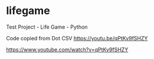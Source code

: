 # lifegame
Test Project - Life Game - Python

Code copied from Dot CSV
https://youtu.be/qPtKv9fSHZY

https://www.youtube.com/watch?v=qPtKv9fSHZY
